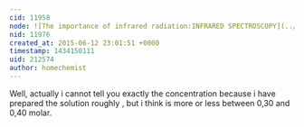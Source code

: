 ```yaml
---
cid: 11958
node: ![The importance of infrared radiation:INFRARED SPECTROSCOPY](../notes/homechemist/06-12-2015/the-importance-of-infrared-radiation-infrared-spectroscopy)
nid: 11976
created_at: 2015-06-12 23:01:51 +0000
timestamp: 1434150111
uid: 212574
author: homechemist
---
```


Well, actually i cannot tell you exactly the concentration because i have prepared the solution roughly , but i think is more or less  between 0,30 and 0,40 molar.